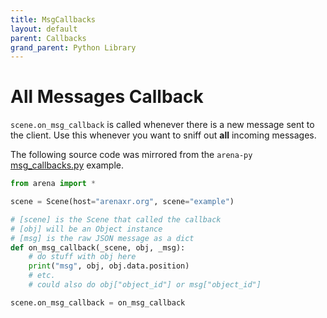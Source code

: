 ```yaml
---
title: MsgCallbacks
layout: default
parent: Callbacks
grand_parent: Python Library
---
```


# All Messages Callback

`scene.on_msg_callback` is called whenever there is a new message sent to the client. Use this whenever you want to sniff out **all** incoming messages.

The following source code was mirrored from the `arena-py` [msg_callbacks.py](https://github.com/arenaxr/arena-py/blob/master/examples/callbacks/msg_callbacks.py) example.

```python
from arena import *

scene = Scene(host="arenaxr.org", scene="example")

# [scene] is the Scene that called the callback
# [obj] will be an Object instance
# [msg] is the raw JSON message as a dict
def on_msg_callback(_scene, obj, _msg):
    # do stuff with obj here
    print("msg", obj, obj.data.position)
    # etc.
    # could also do obj["object_id"] or msg["object_id"]

scene.on_msg_callback = on_msg_callback
```
